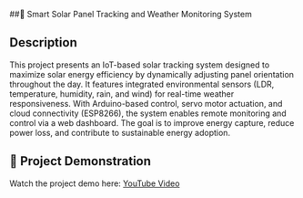 ##📡 Smart Solar Panel Tracking and Weather Monitoring System

## Description

This project presents an IoT-based solar tracking system designed to maximize solar energy efficiency by dynamically adjusting panel orientation throughout the day. 
It features integrated environmental sensors (LDR, temperature, humidity, rain, and wind) for real-time weather responsiveness. With Arduino-based control, servo motor actuation, and cloud connectivity (ESP8266), the system enables remote monitoring and control via a web dashboard. The goal is to improve energy capture, reduce power loss, and contribute to sustainable energy adoption.

## 🎥 Project Demonstration
Watch the project demo here: [YouTube Video](https://youtu.be/cHdHoHMkjms?si=sXDaKZyCMmQAqfpR)
